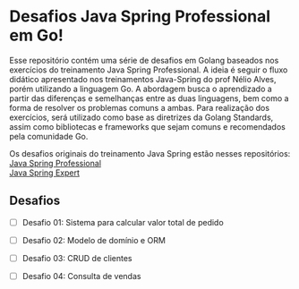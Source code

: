 # Desafios Java Spring Professional em Go!

Esse repositório contém uma série de desafios em Golang baseados nos exercícios do treinamento Java Spring Professional.
A ideia é seguir o fluxo didático apresentado nos treinamentos Java-Spring do prof Nélio Alves, porém utilizando a linguagem Go. A abordagem busca o aprendizado a partir das diferenças e semelhanças entre as duas linguagens, bem como a forma de resolver os problemas comuns a ambas.
Para realização dos exercícios, será utilizado como base as diretrizes da Golang Standards, assim como bibliotecas e frameworks que sejam comuns e recomendados pela comunidade Go.

Os desafios originais do treinamento Java Spring estão nesses repositórios: 
[Java Spring Professional](https://github.com/guilchaves/ds-spring-professional/tree/main/desafios)<br/>
[Java Spring Expert](https://github.com/guilchaves/ds-spring-expert/tree/main/desafios)<br/>

## Desafios

- [ ] Desafio 01: Sistema para calcular valor total de pedido<br/>
- [ ] Desafio 02: Modelo de domínio e ORM<br/>
- [ ] Desafio 03: CRUD de clientes <br/>
- [ ] Desafio 04: Consulta de vendas<br/>


